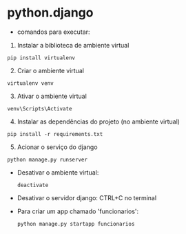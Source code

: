 # python.django

- comandos para executar:
1. Instalar a biblioteca de ambiente virtual
```
pip install virtualenv
```

2. Criar o ambiente virtual
```
virtualenv venv
```

3. Ativar o ambiente virtual
```
venv\Scripts\Activate
```

4. Instalar as dependências do projeto (no ambiente virtual)
```
pip install -r requirements.txt
```

5. Acionar o serviço do django
```
python manage.py runserver
```


- Desativar o ambiente virtual:
    ```
    deactivate
    ```
- Desativar o servidor django: CTRL+C no terminal

- Para criar um app chamado 'funcionarios':
    ```
    python manage.py startapp funcionarios
    ```

